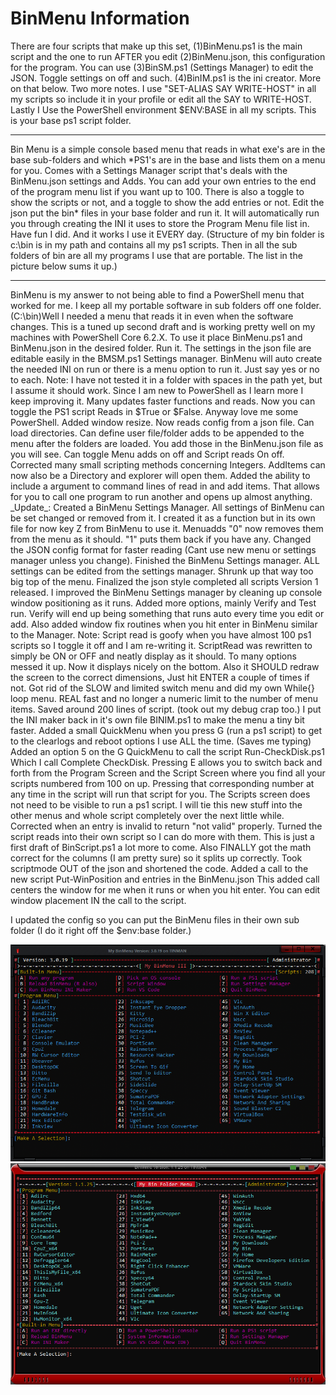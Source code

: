 # BinMenu Information

</p align=center></a>There are four scripts that make up this set, (1)BinMenu.ps1 is the main script and the one to run AFTER you edit (2)BinMenu.json, this configuration for the program. You can use (3)BinSM.ps1 (Settings Manager) to edit the JSON. Toggle settings on off and such. (4)BinIM.ps1 is the ini creator. More on that below. Two more notes. I use "SET-ALIAS SAY WRITE-HOST" in all my scripts so include it in your profile or edit all the SAY to WRITE-HOST.
Lastly I Use the PowerShell environment $ENV:BASE in all my scripts.
This is your base ps1 script folder.</p></a>

---

</p align=center></a>Bin Menu is a simple console based menu that reads in what exe's are in the base sub-folders and which *PS1's are in the base and lists them on a menu for you. Comes with a Settings Manager script that's deals with the BinMenu.json settings and Adds. You can add your own entries to the end of the program menu list if you want up to 100. There is also a toggle to show the scripts or not, and a toggle to show the add entries or not. Edit the json put the bin* files in your base folder and run it. It will automatically run you through creating the INI it uses to store the Program Menu file list in. Have fun I did. And it works I use it EVERY day. (Structure of my bin folder is c:\bin is in my path and contains all my ps1 scripts. Then in all the sub folders of bin are all my programs I use that are portable. The list in the picture below sums it up.)</p></a>

---

</p align=center></a>BinMenu is my answer to not being able to find a PowerShell menu that worked for me. I keep all my portable software in sub folders off one folder. (C:\bin)Well I needed a menu that reads it in even when the software changes. This is a tuned up second draft and is working pretty well on my machines with PowerShell Core 6.2.X. To use it place BinMenu.ps1 and BinMenu.json in the desired folder. Run it. The settings in the json file are editable easily in the BMSM.ps1 Settings manager. BinMenu will auto create the needed INI on run or there is a menu option to run it. Just say yes or no to each. Note: I have not tested it in a folder with spaces in the path yet, but I assume it should work. Since I am new to PowerShell as I learn more I keep improving it. Many updates faster functions and reads. Now you can toggle the PS1 script Reads in $True or $False. Anyway love me some PowerShell. Added window resize. Now reads config from a json file. Can load directories. Can define user file/folder adds to be appended to the menu after the folders are loaded. You add those in the BinMenu.json file as you will see. Can toggle Menu adds on off and Script reads On off.
 Corrected many small scripting methods concerning Integers. AddItems can now also be a Directory and explorer will open them. Added the ability to include a argument to command lines of read in and add items. That allows for you to call one program to run another and opens up almost anything.
_Update_: Created a BinMenu Settings Manager. All settings of BinMenu can be set changed or removed from it. I created it as a function but in its own file for now key Z from BinMenu to use it. Menuadds "0" now removes them from the menu as it should. "1" puts them back if you have any. Changed the JSON config format for faster reading (Cant use new menu or settings manager unless you change). Finished the BinMenu Settings manager. ALL settings can be edited from the settings manager. Shrunk up that way too big top of the menu. Finalized the json style completed all scripts Version 1 released. I improved the BinMenu Settings manager by cleaning up console window positioning as it runs. Added more options, mainly Verify and Test run. Verify will end up being something that runs auto every time you edit or add. Also added window fix routines when you hit enter in BinMenu similar to
 the Manager. Note: Script read is goofy when you have almost 100 ps1 scripts so I toggle it off and I am re-writing it. ScriptRead was rewritten to simply be ON or OFF and neatly display as it should. To many options messed it up. Now it displays nicely on the bottom. Also it SHOULD redraw the screen to the correct dimensions, Just hit ENTER a couple of times if not.
Got rid of the SLOW and limited switch menu and did my own While{} loop menu. REAL fast and no longer a numeric  limit to the number of menu items. Saved around 200 lines of script. (took out my debug crap too.) I put the INI maker back in it's own file BINIM.ps1 to make the menu a tiny bit faster. Added a small QuickMenu when you press G (run a ps1 script) to get to the clearlogs and reboot options I use ALL the time. (Saves me typing) Added an option 5 on the G QuickMenu to call the script Run-CheckDisk.ps1 Which I call Complete CheckDisk. Pressing E allows you to switch back and forth from the Program Screen and the Script Screen where you find all your scripts numbered from 100 on up. Pressing that corresponding number at any time in the script will run that script for you. The Scripts screen does not need to be visible to run a ps1 script. I will tie this new stuff into the other menus and whole script completely over the next little while. Corrected when an entry is invalid to return "not valid" properly. Turned the script reads into their own script so I can do more with them. This is just a first draft of BinScript.ps1 a lot more to come. Also FINALLY got the math correct for the columns (I am pretty sure) so it splits up correctly. Took scriptmode OUT of the json and shortened the code. Added a call to the new script  Put-WinPosition and entries in the BinMenu.json This added call centers the window for me when it runs or when you hit enter. You can edit window placement IN the call to the script.</p><p>I updated the config so you can put the BinMenu files in their own sub folder (I do it right off the $env:base folder.)</p>


<img src="/img/BinMenu1.png" alt="BinMenu"/>
<img src="/img/BinMenu2.png" alt="BinMenu"/>
